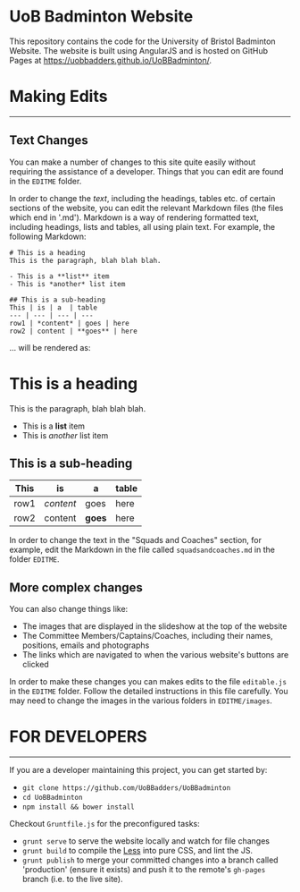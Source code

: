 # UoB Badminton Website

This repository contains the code for the University of Bristol Badminton Website.
The website is built using AngularJS and is hosted on GitHub Pages at https://uobbadders.github.io/UoBBadminton/.

# Making Edits
---

## Text Changes
You can make a number of changes to this site quite easily without requiring the assistance of a developer.
Things that you can edit are found in the `EDITME` folder.

In order to change the *text*, including the headings, tables etc. of certain sections of the website, you can edit the relevant Markdown files (the files which end in '.md').
Markdown is a way of rendering formatted text, including headings, lists and tables, all using plain text. For example, the following Markdown:
```
# This is a heading
This is the paragraph, blah blah blah.

- This is a **list** item
- This is *another* list item

## This is a sub-heading
This | is | a  | table
--- | --- | --- | ---
row1 | *content* | goes | here
row2 | content | **goes** | here
```

... will be rendered as:

# This is a heading
This is the paragraph, blah blah blah.

- This is a **list** item
- This is *another* list item

## This is a sub-heading
This | is | a  | table
--- | --- | --- | ---
row1 | *content* | goes | here
row2 | content | **goes** | here

In order to change the text in the "Squads and Coaches" section, for example, edit the Markdown in the file called `squadsandcoaches.md` in the folder `EDITME`.

## More complex changes
You can also change things like:
- The images that are displayed in the slideshow at the top of the website
- The Committee Members/Captains/Coaches, including their names, positions, emails and photographs
- The links which are navigated to when the various website's buttons are clicked

In order to make these changes you can makes edits to the file `editable.js` in the `EDITME` folder. Follow the detailed instructions in this file carefully. You may need to change the images in the various folders in `EDITME/images`.

# FOR DEVELOPERS
---

If you are a developer maintaining this project, you can get started by:

- `git clone https://github.com/UoBBadders/UoBBadminton`
- `cd UoBBadminton`
- `npm install && bower install`

Checkout `Gruntfile.js` for the preconfigured tasks:

- `grunt serve` to serve the website locally and watch for file changes
- `grunt build` to compile the [Less](http://lesscss.org/) into pure CSS, and lint the JS.
- `grunt publish` to merge your committed changes into a branch called 'production' (ensure it exists) and push it to the remote's `gh-pages` branch (i.e. to the live site).

